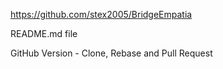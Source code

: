 https://github.com/stex2005/BridgeEmpatia

README.md file

GitHub Version - Clone, Rebase and Pull Request